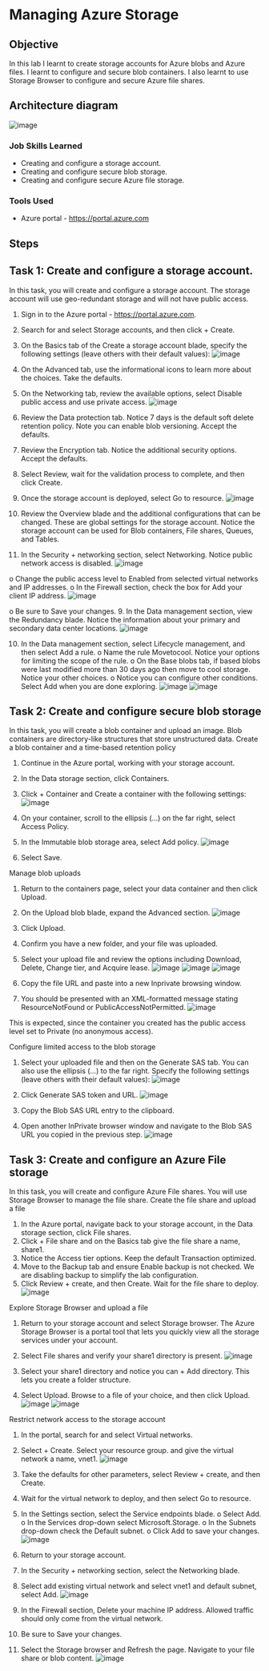 # Managing Azure Storage

## Objective

In this lab I learnt to create storage accounts for Azure blobs and Azure files. I learnt to configure and secure blob containers. I also learnt to use Storage Browser to configure and secure Azure file shares.

## Architecture diagram
![image](https://github.com/user-attachments/assets/b9186ea3-7706-4f0b-9720-c52a72c1a60f)
 

### Job Skills Learned

- Creating and configure a storage account.
- Creating and configure secure blob storage.
- Creating and configure secure Azure file storage.


### Tools Used

- Azure portal - https://portal.azure.com


## Steps
## Task 1: Create and configure a storage account.
In this task, you will create and configure a storage account. The storage account will use geo-redundant storage and will not have public access.
1.	Sign in to the Azure portal - https://portal.azure.com.
2.	Search for and select Storage accounts, and then click + Create.
3.	On the Basics tab of the Create a storage account blade, specify the following settings (leave others with their default values):
![image](https://github.com/user-attachments/assets/34272488-8a9b-4481-bacb-6ff9c8195adc)
 
1.	On the Advanced tab, use the informational icons to learn more about the choices. Take the defaults.
2.	On the Networking tab, review the available options, select Disable public access and use private access.
![image](https://github.com/user-attachments/assets/6b3925b0-07de-4ebc-92a4-384b2e128a6a)
 
3.	Review the Data protection tab. Notice 7 days is the default soft delete retention policy. Note you can enable blob versioning. Accept the defaults.
4.	Review the Encryption tab. Notice the additional security options. Accept the defaults.
5.	Select Review, wait for the validation process to complete, and then click Create.
6.	Once the storage account is deployed, select Go to resource.
![image](https://github.com/user-attachments/assets/7f9408fb-ff78-4384-9ba8-3c430eb3f44d)
 
7.	Review the Overview blade and the additional configurations that can be changed. These are global settings for the storage account. Notice the storage account can be used for Blob containers, File shares, Queues, and Tables.
8.	In the Security + networking section, select Networking. Notice public network access is disabled.
![image](https://github.com/user-attachments/assets/92845dd4-9961-4d21-8de9-5050523bb9b8)
 
o	Change the public access level to Enabled from selected virtual networks and IP addresses.
o	In the Firewall section, check the box for Add your client IP address.
![image](https://github.com/user-attachments/assets/18e4dc50-af9c-4946-b862-281ab73909c6)
 
o	Be sure to Save your changes.
9.	In the Data management section, view the Redundancy blade. Notice the information about your primary and secondary data center locations.
![image](https://github.com/user-attachments/assets/9457faa0-9a8e-4a7d-a6c8-ae086ecae23c)
 
10.	In the Data management section, select Lifecycle management, and then select Add a rule.
o	Name the rule Movetocool. Notice your options for limiting the scope of the rule.
o	On the Base blobs tab, if based blobs were last modified more than 30 days ago then move to cool storage. Notice your other choices.
o	Notice you can configure other conditions. Select Add when you are done exploring.
![image](https://github.com/user-attachments/assets/356bf191-41bb-45da-ae5d-046912a78d9f)
![image](https://github.com/user-attachments/assets/cb70eb40-a886-4c65-bdc6-44e7ae182e52)
 
 
## Task 2: Create and configure secure blob storage
In this task, you will create a blob container and upload an image. Blob containers are directory-like structures that store unstructured data.
Create a blob container and a time-based retention policy
1.	Continue in the Azure portal, working with your storage account.
2.	In the Data storage section, click Containers.
3.	Click + Container and Create a container with the following settings:
![image](https://github.com/user-attachments/assets/0ae448bf-8dff-4809-b7ee-7a7485d4c3da)
 
4.	On your container, scroll to the ellipsis (…) on the far right, select Access Policy.
5.	In the Immutable blob storage area, select Add policy.
![image](https://github.com/user-attachments/assets/b4e3171b-c6ca-46ef-b836-a1b645581400)
 
6.	Select Save.

Manage blob uploads
1.	Return to the containers page, select your data container and then click Upload.
2.	On the Upload blob blade, expand the Advanced section.
![image](https://github.com/user-attachments/assets/a65a3672-5813-4aa3-a212-8fe9c083fe05)
 
3.	Click Upload.
4.	Confirm you have a new folder, and your file was uploaded.
5.	Select your upload file and review the options including Download, Delete, Change tier, and Acquire lease.
![image](https://github.com/user-attachments/assets/365c4374-0239-40c5-a97b-c8c4af053dbc)
![image](https://github.com/user-attachments/assets/ebd74e06-20f7-42d4-894b-48d65dffaf1c)
![image](https://github.com/user-attachments/assets/99a37c3d-e04f-4354-9ed2-72bef11ddbe2)
    
6.	Copy the file URL and paste into a new Inprivate browsing window.
7.	You should be presented with an XML-formatted message stating ResourceNotFound or PublicAccessNotPermitted.
![image](https://github.com/user-attachments/assets/607705af-6084-403e-888d-d2569f6efa7b)
 
This is expected, since the container you created has the public access level set to Private (no anonymous access).


Configure limited access to the blob storage
1.	Select your uploaded file and then on the Generate SAS tab. You can also use the ellipsis (…) to the far right. Specify the following settings (leave others with their default values):
![image](https://github.com/user-attachments/assets/1ec1b3ff-e1d6-47fd-a4be-3c1519e7edbc)
 
2.	Click Generate SAS token and URL.
![image](https://github.com/user-attachments/assets/1ac8cdad-cf21-440a-bd1d-4d616f5bbfdb)
 
3.	Copy the Blob SAS URL entry to the clipboard.
4.	Open another InPrivate browser window and navigate to the Blob SAS URL you copied in the previous step.
![image](https://github.com/user-attachments/assets/c732f687-8e16-463a-a7ff-bd69a8171344)
 


## Task 3: Create and configure an Azure File storage
In this task, you will create and configure Azure File shares. You will use Storage Browser to manage the file share.
Create the file share and upload a file
1.	In the Azure portal, navigate back to your storage account, in the Data storage section, click File shares.
2.	Click + File share and on the Basics tab give the file share a name, share1.
3.	Notice the Access tier options. Keep the default Transaction optimized.
4.	Move to the Backup tab and ensure Enable backup is not checked. We are disabling backup to simplify the lab configuration.
5.	Click Review + create, and then Create. Wait for the file share to deploy.
![image](https://github.com/user-attachments/assets/3daa5ff0-fb9c-4c7f-8c08-62cc06188a2c)
 


Explore Storage Browser and upload a file
1.	Return to your storage account and select Storage browser. The Azure Storage Browser is a portal tool that lets you quickly view all the storage services under your account.
2.	Select File shares and verify your share1 directory is present.
![image](https://github.com/user-attachments/assets/7e4c7e40-c747-46d4-933b-fa31e787c9cc)
 
3.	Select your share1 directory and notice you can + Add directory. This lets you create a folder structure.
4.	Select Upload. Browse to a file of your choice, and then click Upload.
![image](https://github.com/user-attachments/assets/bea0db0a-eaca-49a5-bb53-c36361979246)
![image](https://github.com/user-attachments/assets/be40c712-6360-42ec-acec-3420a613b9da)
 
 


Restrict network access to the storage account
1.	In the portal, search for and select Virtual networks.
2.	Select + Create. Select your resource group. and give the virtual network a name, vnet1.
![image](https://github.com/user-attachments/assets/a65272f1-337a-42c6-aa97-f42315107a55)
 
3.	Take the defaults for other parameters, select Review + create, and then Create.
4.	Wait for the virtual network to deploy, and then select Go to resource.
5.	In the Settings section, select the Service endpoints blade.
o	Select Add.
o	In the Services drop-down select Microsoft.Storage.
o	In the Subnets drop-down check the Default subnet.
o	Click Add to save your changes.
![image](https://github.com/user-attachments/assets/f8e5ee24-123b-4402-9a52-cbe84cca3ba9)
 
7.	Return to your storage account.
8.	In the Security + networking section, select the Networking blade.
9.	Select add existing virtual network and select vnet1 and default subnet, select Add.
![image](https://github.com/user-attachments/assets/edb04165-d23b-48d8-961d-0197ea60a784)
 
10.	In the Firewall section, Delete your machine IP address. Allowed traffic should only come from the virtual network.
11.	Be sure to Save your changes.
12.	Select the Storage browser and Refresh the page. Navigate to your file share or blob content.
![image](https://github.com/user-attachments/assets/38ea40d3-25cb-46c5-9e1d-5ee341b90684)
 

